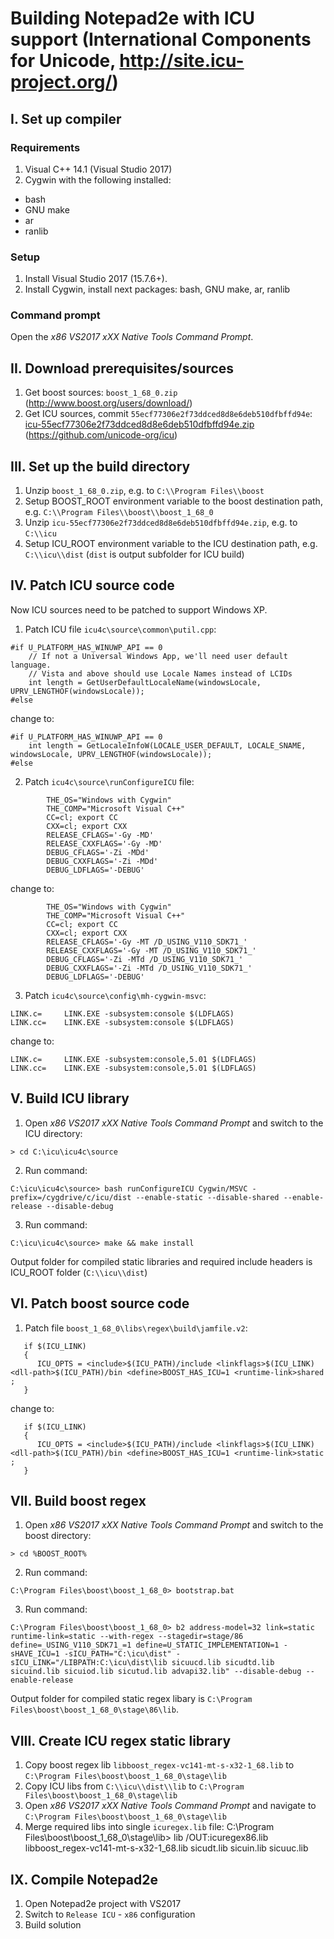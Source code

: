 # Building Notepad2e with ICU support (International Components for Unicode, http://site.icu-project.org/)

## I. Set up compiler

### Requirements
1. Visual C++ 14.1 (Visual Studio 2017)
2. Cygwin with the following installed:
* bash
* GNU make
* ar
* ranlib

### Setup
1. Install Visual Studio 2017 (15.7.6+).
2. Install Cygwin, install next packages: bash, GNU make, ar, ranlib 

### Command prompt
Open the *x86 VS2017 xXX Native Tools Command Prompt*.

## II. Download prerequisites/sources
1. Get boost sources: `boost_1_68_0.zip` (http://www.boost.org/users/download/)
2. Get ICU sources, commit `55ecf77306e2f73ddced8d8e6deb510dfbffd94e`: [icu-55ecf77306e2f73ddced8d8e6deb510dfbffd94e.zip](https://github.com/unicode-org/icu/archive/55ecf77306e2f73ddced8d8e6deb510dfbffd94e.zip) (https://github.com/unicode-org/icu)

## III. Set up the build directory
1. Unzip `boost_1_68_0.zip`, e.g. to `C:\\Program Files\\boost`
2. Setup BOOST_ROOT environment variable to the boost destination path, e.g. `C:\\Program Files\\boost\\boost_1_68_0`
3. Unzip `icu-55ecf77306e2f73ddced8d8e6deb510dfbffd94e.zip`, e.g. to `C:\\icu`
4. Setup ICU_ROOT environment variable to the ICU destination path, e.g. `C:\\icu\\dist` (`dist` is output subfolder for ICU build)

## IV. Patch ICU source code
Now ICU sources need to be patched to support Windows XP.
1. Patch ICU file `icu4c\source\common\putil.cpp`:
```
#if U_PLATFORM_HAS_WINUWP_API == 0
    // If not a Universal Windows App, we'll need user default language.
    // Vista and above should use Locale Names instead of LCIDs
    int length = GetUserDefaultLocaleName(windowsLocale, UPRV_LENGTHOF(windowsLocale));
#else
```
change to:
```
#if U_PLATFORM_HAS_WINUWP_API == 0
    int length = GetLocaleInfoW(LOCALE_USER_DEFAULT, LOCALE_SNAME, windowsLocale, UPRV_LENGTHOF(windowsLocale));
#else
```
2. Patch `icu4c\source\runConfigureICU` file:
```
        THE_OS="Windows with Cygwin"
        THE_COMP="Microsoft Visual C++"
        CC=cl; export CC
        CXX=cl; export CXX
        RELEASE_CFLAGS='-Gy -MD'
        RELEASE_CXXFLAGS='-Gy -MD'
        DEBUG_CFLAGS='-Zi -MDd'
        DEBUG_CXXFLAGS='-Zi -MDd'
        DEBUG_LDFLAGS='-DEBUG'
```
change to:
```
        THE_OS="Windows with Cygwin"
        THE_COMP="Microsoft Visual C++"
        CC=cl; export CC
        CXX=cl; export CXX
        RELEASE_CFLAGS='-Gy -MT /D_USING_V110_SDK71_'
        RELEASE_CXXFLAGS='-Gy -MT /D_USING_V110_SDK71_'
        DEBUG_CFLAGS='-Zi -MTd /D_USING_V110_SDK71_'
        DEBUG_CXXFLAGS='-Zi -MTd /D_USING_V110_SDK71_'
        DEBUG_LDFLAGS='-DEBUG'
```
3. Patch `icu4c\source\config\mh-cygwin-msvc`:
```
LINK.c=		LINK.EXE -subsystem:console $(LDFLAGS)
LINK.cc=	LINK.EXE -subsystem:console $(LDFLAGS)
```
change to:
```
LINK.c=		LINK.EXE -subsystem:console,5.01 $(LDFLAGS)
LINK.cc=	LINK.EXE -subsystem:console,5.01 $(LDFLAGS)
```

## V. Build ICU library
1. Open *x86 VS2017 xXX Native Tools Command Prompt* and switch to the ICU directory:
```
> cd C:\icu\icu4c\source
```
2. Run command:
```
C:\icu\icu4c\source> bash runConfigureICU Cygwin/MSVC -prefix=/cygdrive/c/icu/dist --enable-static --disable-shared --enable-release --disable-debug
```
3. Run command:
```
C:\icu\icu4c\source> make && make install
```
Output folder for compiled static libraries and required include headers is ICU_ROOT folder (`C:\\icu\\dist`)

## VI. Patch boost source code
1. Patch file `boost_1_68_0\libs\regex\build\jamfile.v2`:
```
   if $(ICU_LINK)
   {
      ICU_OPTS = <include>$(ICU_PATH)/include <linkflags>$(ICU_LINK) <dll-path>$(ICU_PATH)/bin <define>BOOST_HAS_ICU=1 <runtime-link>shared ;
   }
```
change to:
```
   if $(ICU_LINK)
   {
      ICU_OPTS = <include>$(ICU_PATH)/include <linkflags>$(ICU_LINK) <dll-path>$(ICU_PATH)/bin <define>BOOST_HAS_ICU=1 <runtime-link>static ;
   }
```

## VII. Build boost regex
1. Open *x86 VS2017 xXX Native Tools Command Prompt* and switch to the boost directory:
```
> cd %BOOST_ROOT%
```
2. Run command:
```
C:\Program Files\boost\boost_1_68_0> bootstrap.bat
```
3. Run command:
```
C:\Program Files\boost\boost_1_68_0> b2 address-model=32 link=static runtime-link=static --with-regex --stagedir=stage/86 define=_USING_V110_SDK71_=1 define=U_STATIC_IMPLEMENTATION=1 -sHAVE_ICU=1 -sICU_PATH="C:\icu\dist" -sICU_LINK="/LIBPATH:C:\icu\dist\lib sicuucd.lib sicudtd.lib sicuind.lib sicuiod.lib sicutud.lib advapi32.lib" --disable-debug --enable-release
```
Output folder for compiled static regex libary is `C:\Program Files\boost\boost_1_68_0\stage\86\lib`.

## VIII. Create ICU regex static library
1. Copy boost regex lib `libboost_regex-vc141-mt-s-x32-1_68.lib` to `C:\Program Files\boost\boost_1_68_0\stage\lib`
2. Copy ICU libs from `C:\\icu\\dist\\lib` to `C:\Program Files\boost\boost_1_68_0\stage\lib`
3. Open *x86 VS2017 xXX Native Tools Command Prompt* and navigate to `C:\Program Files\boost\boost_1_68_0\stage\lib`
4. Merge required libs into single `icuregex.lib` file:
C:\Program Files\boost\boost_1_68_0\stage\lib> lib /OUT:icuregex86.lib libboost_regex-vc141-mt-s-x32-1_68.lib sicudt.lib sicuin.lib sicuuc.lib

## IX. Compile Notepad2e
1. Open Notepad2e project with VS2017
2. Switch to `Release ICU` - `x86` configuration
3. Build solution
